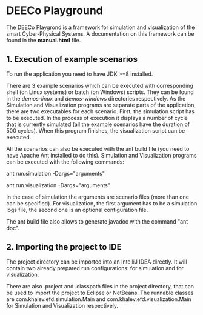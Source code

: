 # DEECo Playground

The DEECo Playgrond is a framework for simulation and visualization of the smart 
Cyber-Physical Systems. A documentation on this framework can be found in the **manual.html**
file.

## 1. Execution of example scenarios

To run the application you need to have JDK >=8 installed.

There are 3 example scenarios which can be executed with corresponding shell 
(on Linux systems) or batch (on Windows) scripts. They can be found in the *demos-linux*
and *demos-windows* directories respectively. As the
Simulation and Visualization programs are separate parts of the application,
there are two executables for each scenario. First, the simulation script has to
be executed. In the process of execution it displays a number of cycle that is
currently simulated (all the example scenarios have the duration of 500 cycles).
When this program finishes, the visualization script can be executed.

All the scenarios can also be executed with the ant build file (you need to have
Apache Ant installed to do this). Simulation and Visualization programs can be
executed with the following commands:

ant run.simulation -Dargs="arguments" 

ant run.visualization -Dargs="arguments"

In the case of simulation the arguments are scenario files (more than one can be
specified). For visualization, the first argument has to be a simulation logs
file, the second one is an optional configuration file.

The ant build file also allows to generate javadoc with the command "ant doc".


## 2. Importing the project to IDE

The project directory can be imported into an IntelliJ IDEA directly. It will
contain two already prepared run configurations: for simulation and for visualization.

There are also .project and .classpath files in the project directory, that can
be used to import the project to Eclipse or NetBeans. The runnable classes are 
com.khalev.efd.simulation.Main and com.khalev.efd.visualization.Main for 
Simulation and Visualization respectively.
